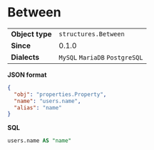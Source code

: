 # Between

|                 |                                |
|-----------------|--------------------------------|
| **Object type** | `structures.Between`           |
| **Since**       | 0.1.0                          |
| **Dialects**    | `MySQL` `MariaDB` `PostgreSQL` |

**JSON format**

```json
{
  "obj": "properties.Property",
  "name": "users.name",
  "alias": "name"
}
```

**SQL**

```sql
users.name AS "name"
```

